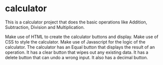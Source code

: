 # calculator
This is a calculator project that does the basic operations like Addition, Subtraction, Division and Multiplication.

Make use of HTML to create the calculator buttons and display.
Make use of CSS to style the calculator.
Make use of Javascript for the logic of the calculator.
The calculator has an Equal button that displays the result of an operation.
It has a clear button that wipes out any existing data.
It has a delete button that can undo a wrong input.
It also has a decimal button.
